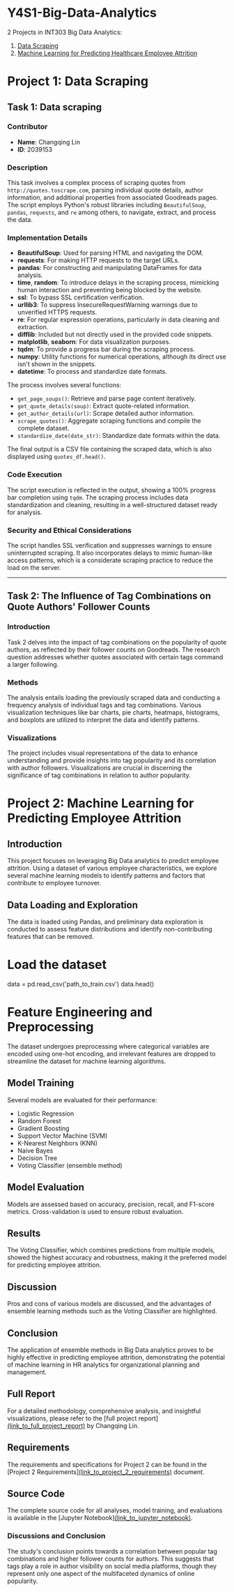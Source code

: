 # Y4S1-Big-Data-Analytics
2 Projects in INT303 Big Data Analytics: 
1. [Data Scraping](#project-1-data-scraping)
2. [Machine Learning for Predicting Healthcare Employee Attrition](#project-2-machine-learning-for-predicting-healthcare-employee-attrition)

# Project 1: Data Scraping

## Task 1: Data scraping

### Contributor
- **Name**: Changqing Lin
- **ID**: 2039153

### Description
This task involves a complex process of scraping quotes from `http://quotes.toscrape.com`, parsing individual quote details, author information, and additional properties from associated Goodreads pages. The script employs Python's robust libraries including `BeautifulSoup`, `pandas`, `requests`, and `re` among others, to navigate, extract, and process the data.

### Implementation Details
- **BeautifulSoup**: Used for parsing HTML and navigating the DOM.
- **requests**: For making HTTP requests to the target URLs.
- **pandas**: For constructing and manipulating DataFrames for data analysis.
- **time**, **random**: To introduce delays in the scraping process, mimicking human interaction and preventing being blocked by the website.
- **ssl**: To bypass SSL certification verification.
- **urllib3**: To suppress InsecureRequestWarning warnings due to unverified HTTPS requests.
- **re**: For regular expression operations, particularly in data cleaning and extraction.
- **difflib**: Included but not directly used in the provided code snippets.
- **matplotlib**, **seaborn**: For data visualization purposes.
- **tqdm**: To provide a progress bar during the scraping process.
- **numpy**: Utility functions for numerical operations, although its direct use isn't shown in the snippets.
- **datetime**: To process and standardize date formats.

The process involves several functions:
- `get_page_soups()`: Retrieve and parse page content iteratively.
- `get_quote_details(soup)`: Extract quote-related information.
- `get_author_details(url)`: Scrape detailed author information.
- `scrape_quotes()`: Aggregate scraping functions and compile the complete dataset.
- `standardize_date(date_str)`: Standardize date formats within the data.

The final output is a CSV file containing the scraped data, which is also displayed using `quotes_df.head()`.

### Code Execution
The script execution is reflected in the output, showing a 100% progress bar completion using `tqdm`. The scraping process includes data standardization and cleaning, resulting in a well-structured dataset ready for analysis.

### Security and Ethical Considerations
The script handles SSL verification and suppresses warnings to ensure uninterrupted scraping. It also incorporates delays to mimic human-like access patterns, which is a considerate scraping practice to reduce the load on the server.

---

## Task 2: The Influence of Tag Combinations on Quote Authors' Follower Counts

### Introduction
Task 2 delves into the impact of tag combinations on the popularity of quote authors, as reflected by their follower counts on Goodreads. The research question addresses whether quotes associated with certain tags command a larger following.

### Methods
The analysis entails loading the previously scraped data and conducting a frequency analysis of individual tags and tag combinations. Various visualization techniques like bar charts, pie charts, heatmaps, histograms, and boxplots are utilized to interpret the data and identify patterns.

### Visualizations
The project includes visual representations of the data to enhance understanding and provide insights into tag popularity and its correlation with author followers. Visualizations are crucial in discerning the significance of tag combinations in relation to author popularity.

# Project 2: Machine Learning for Predicting Employee Attrition

## Introduction
This project focuses on leveraging Big Data analytics to predict employee attrition. Using a dataset of various employee characteristics, we explore several machine learning models to identify patterns and factors that contribute to employee turnover.

## Data Loading and Exploration
The data is loaded using Pandas, and preliminary data exploration is conducted to assess feature distributions and identify non-contributing features that can be removed.

# Load the dataset
data = pd.read_csv('path_to_train.csv')
data.head()
# Feature Engineering and Preprocessing

The dataset undergoes preprocessing where categorical variables are encoded using one-hot encoding, and irrelevant features are dropped to streamline the dataset for machine learning algorithms.

## Model Training

Several models are evaluated for their performance:
- Logistic Regression
- Random Forest
- Gradient Boosting
- Support Vector Machine (SVM)
- K-Nearest Neighbors (KNN)
- Naive Bayes
- Decision Tree
- Voting Classifier (ensemble method)

## Model Evaluation

Models are assessed based on accuracy, precision, recall, and F1-score metrics. Cross-validation is used to ensure robust evaluation.

## Results

The Voting Classifier, which combines predictions from multiple models, showed the highest accuracy and robustness, making it the preferred model for predicting employee attrition.

## Discussion

Pros and cons of various models are discussed, and the advantages of ensemble learning methods such as the Voting Classifier are highlighted.

## Conclusion

The application of ensemble methods in Big Data analytics proves to be highly effective in predicting employee attrition, demonstrating the potential of machine learning in HR analytics for organizational planning and management.

## Full Report

For a detailed methodology, comprehensive analysis, and insightful visualizations, please refer to the [full project report][(link_to_full_project_report)](https://github.com/LCQck/Y4S1-Big-Data-Analytics/blob/95d85ae62af0950c69667ca057f8233d226c536a/Project%202%20Machine%20Learning%20for%20Predicting%20Healthcare%20Employee%20Attrition/2039153_Changqing%20Lin%20Project%202%20Report.pdf) by Changqing Lin.

## Requirements

The requirements and specifications for Project 2 can be found in the [Project 2 Requirements][(link_to_project_2_requirements)](https://github.com/LCQck/Y4S1-Big-Data-Analytics/blob/95d85ae62af0950c69667ca057f8233d226c536a/Project%202%20Machine%20Learning%20for%20Predicting%20Healthcare%20Employee%20Attrition/Project%202%20Requirements.pdf) document.

## Source Code

The complete source code for all analyses, model training, and evaluations is available in the [Jupyter Notebook][(link_to_jupyter_notebook)](https://github.com/LCQck/Y4S1-Big-Data-Analytics/blob/95d85ae62af0950c69667ca057f8233d226c536a/Project%202%20Machine%20Learning%20for%20Predicting%20Healthcare%20Employee%20Attrition/2039153_Changqing%20Lin%20Source%20Code.ipynb).
### Discussions and Conclusion
The study's conclusion points towards a correlation between popular tag combinations and higher follower counts for authors. This suggests that tags play a role in author visibility on social media platforms, though they represent only one aspect of the multifaceted dynamics of online popularity.


